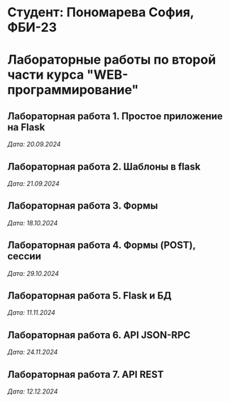 # Студент: Пономарева София, ФБИ-23

# Лабораторные работы по второй части курса "WEB-программирование"

## Лабораторная работа 1. Простое приложение на Flask

*Дата: 20.09.2024*


## Лабораторная работа 2. Шаблоны в flask

*Дата: 21.09.2024*


## Лабораторная работа 3. Формы
*Дата: 18.10.2024*


## Лабораторная работа 4. Формы (POST), сессии
*Дата: 29.10.2024*


## Лабораторная работа 5. Flask и БД
*Дата: 11.11.2024*


## Лабораторная работа 6. API JSON-RPC
*Дата: 24.11.2024*

## Лабораторная работа 7. API REST
*Дата: 12.12.2024*
